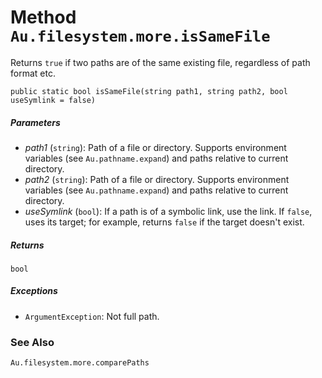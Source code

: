 # Method `Au.filesystem.more.isSameFile`

Returns `true` if two paths are of the same existing file, regardless of path format etc.

```
public static bool isSameFile(string path1, string path2, bool useSymlink = false)
```

##### Parameters

- *path1*  (`string`):
    Path of a file or directory. Supports environment variables (see `Au.pathname.expand`) and paths relative to current directory.
- *path2*  (`string`):
    Path of a file or directory. Supports environment variables (see `Au.pathname.expand`) and paths relative to current directory.
- *useSymlink*  (`bool`):
    If a path is of a symbolic link, use the link. If `false`, uses its target; for example, returns `false` if the target doesn't exist.

##### Returns

`bool`

##### Exceptions

- `ArgumentException`:
    Not full path.

### See Also

`Au.filesystem.more.comparePaths`